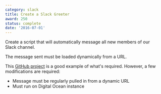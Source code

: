```yaml
---
category: slack
title: Create a Slack Greeter
award: 250
status: complete
date: '2016-07-01'
---
```


Create a script that will automatically message all new members of our Slack channel.

The message sent must be loaded dynamically from a URL.

This [GitHub project](https://github.com/orliesaurus/greetingslack) is a good example of what's required. However, a few modifications are required:
- Message must be regularly pulled in from a dynamic URL
- Must run on Digital Ocean instance
